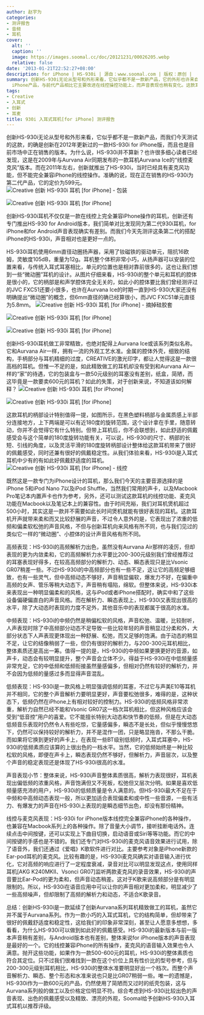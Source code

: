 ```yaml
---
author: 赵宇为
categories:
- 测评报告
- 音频
- 耳机
cover:
  alt: ''
  caption: ''
  image: https://images.soomal.cc/doc/20121231/00026205.webp
  relative: false
date: '2013-01-21T22:52:27+08:00'
description: for iPhone | HS-930i | 源自：www.soomal.com | 版权：原创 |  平均/总评分：09.50/57
summary: 创新HS-930i无论从型号和外形来看，它似乎都不是一款新产品，它的外形也许来自于早年的Aurvana Ice，而今天我们要测评的这款930i也是它的第二代for
  iPhone产品，与前代产品相比它主要改进在线控操控功能上，而声音表现也稍有变化。这款耳机使用了6mm小型动圈单元，外观仍然非常精致，但售价也要599元……
tags:
- Creative
- 入耳式
- 创新
- 耳麦
title: 930i 入耳式耳机[for iPhone] 测评报告
---
```


创新HS-930i无论从型号和外形来看，它似乎都不是一款新产品，而我们今天测试的这款，的确是创新在2012年更新过的一款HS-930i for iPhone版，而且也是目前市场中正在销售的版本。为什么说，HS-930i并不算新？也许很多细心读者已经发现，这是在2009年与Aurvana Air同期发布的一款耳机Aurvana Ice的“线控麦克风”版本。而在2011年左右，创新就推出了HS-930i，当时已经具有麦克风功能，但不能完全兼容iPhone的线控操作。准确的说，现在正在销售的HS-930i为第二代产品，它的定价为599元。
![Creative 创新 HS-930i 耳机 [for iPhone] - 包装](https://images.soomal.cc/doc/20121231/00026194.webp)




![Creative 创新 HS-930i 耳机 [for iPhone]](https://images.soomal.cc/doc/20121231/00026195.webp)




创新HS-930i耳机不仅仅是一款在线控上完全兼容iPhone操作的耳机，创新还有专门推出HS-930 for Android版本，我们简单对比发现同为第二代930i耳机，for iPhone和for Android声音表现确实有差别。而我们今天先测评这条第二代的搭配iPhone的HS-930i，声音相对也是更好一点的。

HS-930i耳机使用6mm直径动圈扬声器，采用了钕磁铁的驱动单元，阻抗16欧姆，灵敏度105dB，重量为12g。耳机整个体积非常小巧，从扬声器可以安装的位置来看，与传统入耳式耳塞相比，单元的位置也是相对靠前很多的，这也让我们想到一些“微动圈”耳机的设计。从图片仔细来看，HS-930i的整个单元和耳机的腔体是很小的，它的柄部是和声学腔体完全无关的，如此小的腔体要比我们曾经测评过的JVC FXC51还要小很多，也许在Aurvana Ice的时期一直到HS-930i大家还没有明确提出“微动圈”的概念，但6mm直径的确已经算很小，而JVC FXC51单元直径为5.8mm。
![Creative 创新 HS-930i 耳机 [for iPhone] - 摘掉硅胶套](https://images.soomal.cc/doc/20121231/00026201.webp)




![Creative 创新 HS-930i 耳机 [for iPhone]](https://images.soomal.cc/doc/20121231/00026206.webp)




![Creative 创新 HS-930i 耳机 [for iPhone]](https://images.soomal.cc/doc/20121231/00026207.webp)




创新HS-930i耳机做工非常精致，也绝对配得上Aurvana Ice或该系列类似名称。它和Aurvana Air一样，拥有一流的外观工艺水准。金属的腔体外壳，细致的结构，手柄部分与耳机精细的过度，CREATIVE的激光印字，都让人觉得这是一款很高档的耳机。但惟一不足的是，如此精致做工的耳机却没有受到和Aurvana Air一样的“家”的待遇，它的包装盒与一款50元级别的耳塞没有差别，纸盒，简陋，而这毕竟是一款要卖600元的耳机？如此的失策，对于创新来说，不知道该如何解释？
![Creative 创新 HS-930i 耳机 [for iPhone]](https://images.soomal.cc/doc/20121231/00026196.webp)




![Creative 创新 HS-930i 耳机 [for iPhone]](https://images.soomal.cc/doc/20121231/00026208.webp)




这款耳机的柄部设计特别值得一提，如图所示，在黑色塑料柄部与金属质感上半部分连接地方，上下两端是可以有近180度的旋转范围，这个设计拿在手里，随意转动，你并不会觉得它有什么特别。但带上耳机后，你不会联想到，如此舒适的佩戴感受会与这个简单的180度旋转功能有关，可以说，HS-930i的尺寸、柄部的长短、引线的角度，以及灵活平滑的180度旋转柄部设计整体给这款耳机带来了很好的佩戴感受，同时还兼有很好的佩戴稳定性。从我们体验来看，HS-930i是入耳式耳机中少有的有如此好佩戴舒适度的耳机。
![Creative 创新 HS-930i 耳机 [for iPhone] - 线控](https://images.soomal.cc/doc/20121231/00026199.webp)




既然这是一款专门为iPhone设计的耳机，那么我们今天的主要音源选择的是iPhone 5和iPod Nano 7以及iPod Shuffle，当然我们常用的声卡，以及Macbook Pro笔记本内置声卡也作为参考，另外，还可以测试这款耳机的线控功能、麦克风功能在Macbook以及笔记本上的兼容性。由于时间充裕，我们对耳机煲机超过500小时，其实这是一款并不需要如此长时间煲机就能有很好表现的耳机。这款耳机开声就带来柔和而又比较舒展的声音，不过令人意外的是，它表现出了浓重的低频和偏柔软松弛的声音风格，不但与创新耳机向来风格有所不同，也与我们见过的类似它一样的“微动圈”、小腔体的设计声音风格有所不同。

高频表现：HS-930i的高频解析力出色，虽然没有Aurvana Air那样的凌厉，但却表现的更为内敛柔和，它的高频解析力水平要比200-300元级别我们曾经推荐过的耳塞表现好得多，在较高高频部分的解析力、动态、瞬态表现只是比Vsonic GR07稍差一些。不过HS-930i的中高频部分也有一些不足，这让它的高频足够细致，也有一些灵气，但中高频动态不够好，声音稍显偏软，爆发力不好，在偏重中高频的女声、管乐等稍大动态下，声音稍有塌陷，绵软。但整体来说，HS-930i本来表现出一种明显偏柔和的风格，这与iPod或者iPhone搭配时，确实中和了这些设备偏硬偏直白的声音风格。而在解析力、瞬态表现上，HS-930i又表现出很高的水平，除了大动态时表现的力度不足外，其他音乐中的表现都属于很高的水准。

中频表现：HS-930i的中频仍然是稍偏松软的风格，声音松弛、温暖，比较耐听，人声表现时除了中高频部分动态不足导致一些比较年轻的声音稍显过分柔和外，大部分状态下人声表现更体现出一种舒展、松弛，而又足够的饱满。由于动态的稍显不足，让它的结像稍弱了一些，但仍有很好的解析力，与200-300元耳机相比，整体素质还是高出一筹。值得一提的是，HS-930i的中频如果更换更好的音源，如声卡，动态会有较明显提升，整个声音会立体不少。得益于HS-930i在中低频量感非常充足，它的中低频和低频衔接虽然量感偏多，但相对仍然有较好的解析力，并不会因为低频的量感过多而显得声音混乱。

低频表现：HS-930i是一款风格上明显强调低频的耳塞，不过它与声美E10等耳机并不相同，它的整个声音解析力要明显更好，声音要松弛很多，难得的是，这种状态下，低频仍然在iPhone上有相对较好的控制力。HS-930i的低频风格非常浓重，解析力自然已经不能和Vsonic GR07这一档次耳机相比，但这种风格应该会受到“低音控”用户的喜爱。它不能擅长特别大动态和快节奏的低频，但是在大动态低频音乐表现时仍然令人有些吃惊，它量感偏多，瞬态不是长处，但似乎慢慢悠悠下，仍然可以保持较好的解析力，并不是混作一团，只是略显拖沓，不那么干脆。而如果将它换到更好的声卡上，在表现一些BT级别低频时，入耳式耳塞中，HS-930i的低频素质应该算的上很出色的一档水平。当然，它的低频始终是一种比较松软的风格，即便在声卡上，瞬态表现仍然不够好，但解析力，声音层次，以及整个声音的稳定表现还是体现了HS-930i很高的水准。

声音表现小节：整体来说，HS-930i声音整体素质很高，解析力表现很好，耳机表现出偏低频的浓重风格，声音饱满但又不死板，松弛但又层次分明。如果是喜欢低频量感充沛的用户，HS-930i的低频质量是令人满意的。但HS-930i最大不足在于中频和中高频动态表现一般，所以更加适合表现偏柔和或中性一些音源，一些有活力、有爆发力的声音在HS-930i上表现的是瞬态细节出色，却没有那份精神。

线控与麦克风表现：HS-930i for iPhone版本线控完全兼容iPhone的各种操作，也兼容在Macbook系列上的各种操作。除了音量大小调节，接听挂断电话外。连续点击中间按键，还可以实现上下曲目切换，启动语音或Siri等等功能。而它的中间按键的手感也是不错的。我们还专门对HS-930i的麦克风语音效果进行试用，除了语音外，我们还通过《爱唱》K歌软件进行对比。主要参考对象是iPhone新款的Ear-pod耳机的麦克风。比较有趣的是，HS-930i麦克风确实对语音输入进行优化，它对高频的响应进行了一定程度衰减，录音对比可以明显发现这点，使用同样耳机[AKG K240MKII、Vsonci GR07]监听两款麦克风的录音效果，HS-930i的声音要比Ear-Pod的更为柔和，但声音动态稍差。这对于K歌来说高频部分是有明显限制的。所以，HS-930i在语音应用中可以让你的声音相对更加柔和，明显减少了一些高频噪声，但却限制了高频的解析力和动态，不适合K歌录音。

总结：创新HS-930i是一款延续了创新Aurvana系列耳机精致做工的耳机，虽然它并不属于Aurvana系列。作为一款小巧的入耳式耳机，它的结构简单，但却带来了很好的佩戴舒适度和稳定性，这给我们的印象非常深刻，甚至让人愿意多想想，多看看，为什么HS-930i可以做到如此好的佩戴感受。HS-930i的最新版本与前一版本声音稍有差别，与Android版本也有差别，整体来说for iPhone版本的声音表现是最好的一个。它的线控兼容iPhone的所有操作，麦克风的语音输入效果也令人满意。抛开这些功能，如果作为一款500-600元的耳机，HS-930i的整体素质也符合其定位。只不过我们很难找到一款在这个价位上具有性价比的型号参考，但与200-300元级别耳机相比，HS-930i的整体水准要明显好出一个档次。而整个声音解析力、瞬态、整个形态和水准来说也只是比GR07稍弱一些。唯一的遗憾是，HS-930i作为一款600元的产品，仍然使用了简陋而又过时的纸壳包装，这与Aurvana系列般的做工以及价格定位明显不符。综合考虑到HS-930i比较出色的声音表现、出色的佩戴感受以及精致、漂亮的外观，Soomal给予创新HS-930i入耳式耳机以推荐评级。